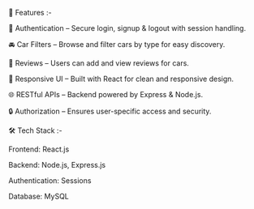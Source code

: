 🚀 Features :-

🔑 Authentication – Secure login, signup & logout with session handling.

🚘 Car Filters – Browse and filter cars by type for easy discovery.

📝 Reviews – Users can add and view reviews for cars.

📱 Responsive UI – Built with React for clean and responsive design.

🌐 RESTful APIs – Backend powered by Express & Node.js.

🔒 Authorization – Ensures user-specific access and security.



🛠️ Tech Stack :-

Frontend: React.js

Backend: Node.js, Express.js

Authentication: Sessions 

Database: MySQL 
